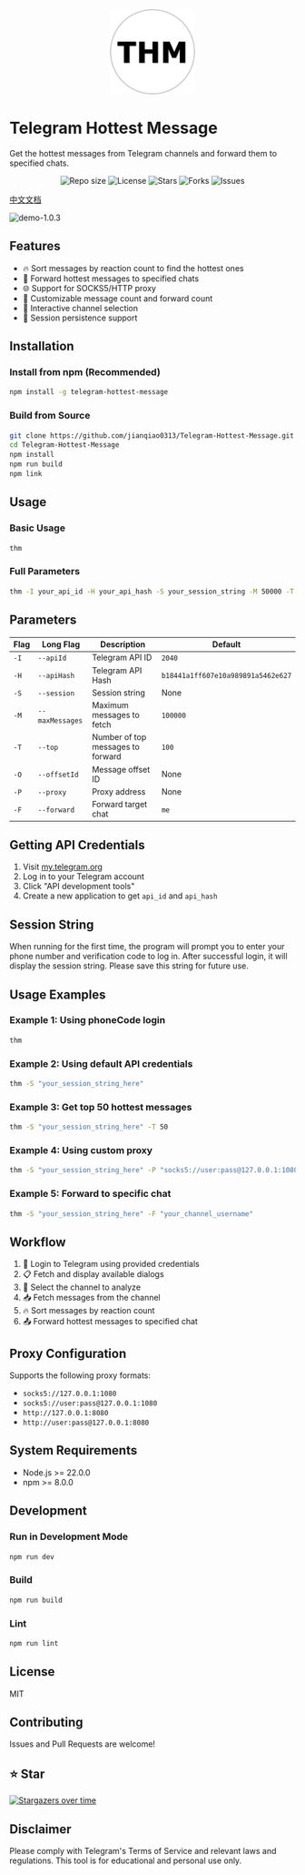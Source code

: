<p align="center">
  <img src="assets/logo.png" alt="logo" width="150" height="150"/>
</p>

# Telegram Hottest Message

Get the hottest messages from Telegram channels and forward them to specified chats.

<div align="center">

  <!-- 项目信息 -->
  <img src="https://img.shields.io/github/repo-size/jianqiao0313/Telegram-Hottest-Message" alt="Repo size" />
  <img src="https://img.shields.io/github/license/jianqiao0313/Telegram-Hottest-Message" alt="License" />

  <!-- 社交统计 -->
  <img src="https://img.shields.io/github/stars/jianqiao0313/Telegram-Hottest-Message?style=social" alt="Stars" />
  <img src="https://img.shields.io/github/forks/jianqiao0313/Telegram-Hottest-Message?style=social" alt="Forks" />
  <img src="https://img.shields.io/github/issues/jianqiao0313/Telegram-Hottest-Message" alt="Issues" />

</div>

[中文文档](https://github.com/jianqiao0313/Telegram-Hottest-Message/blob/main/README.zh-CN.md)

![demo-1.0.3](https://static.gezichenshan.top/public/thm-1.0.3.gif)

## Features

- 🔥 Sort messages by reaction count to find the hottest ones
- 📨 Forward hottest messages to specified chats
- 🌐 Support for SOCKS5/HTTP proxy
- 🎯 Customizable message count and forward count
- 📱 Interactive channel selection
- 💾 Session persistence support

## Installation

### Install from npm (Recommended)

```bash
npm install -g telegram-hottest-message
```

### Build from Source

```bash
git clone https://github.com/jianqiao0313/Telegram-Hottest-Message.git
cd Telegram-Hottest-Message
npm install
npm run build
npm link
```

## Usage

### Basic Usage

```bash
thm
```

### Full Parameters

```bash
thm -I your_api_id -H your_api_hash -S your_session_string -M 50000 -T 20 -P socks5://[user:pass@]127.0.0.1:7890 -F me
```

## Parameters

| Flag | Long Flag | Description | Default |
|------|-----------|-------------|---------|
| `-I` | `--apiId` | Telegram API ID | `2040` |
| `-H` | `--apiHash` | Telegram API Hash | `b18441a1ff607e10a989891a5462e627` |
| `-S` | `--session` | Session string | None |
| `-M` | `--maxMessages` | Maximum messages to fetch | `100000` |
| `-T` | `--top` | Number of top messages to forward | `100` |
| `-O` | `--offsetId` | Message offset ID | None |
| `-P` | `--proxy` | Proxy address | None |
| `-F` | `--forward` | Forward target chat | `me` |

## Getting API Credentials

1. Visit [my.telegram.org](https://my.telegram.org)
2. Log in to your Telegram account
3. Click "API development tools"
4. Create a new application to get `api_id` and `api_hash`

## Session String

When running for the first time, the program will prompt you to enter your phone number and verification code to log in. After successful login, it will display the session string. Please save this string for future use.

## Usage Examples

### Example 1: Using phoneCode login

```bash
thm
```

### Example 2: Using default API credentials

```bash
thm -S "your_session_string_here"
```

### Example 3: Get top 50 hottest messages

```bash
thm -S "your_session_string_here" -T 50
```

### Example 4: Using custom proxy

```bash
thm -S "your_session_string_here" -P "socks5://user:pass@127.0.0.1:1080"
```

### Example 5: Forward to specific chat

```bash
thm -S "your_session_string_here" -F "your_channel_username"
```

## Workflow

1. 🔐 Login to Telegram using provided credentials
2. 📋 Fetch and display available dialogs
3. 🎯 Select the channel to analyze
4. 📥 Fetch messages from the channel
5. 🔥 Sort messages by reaction count
6. 📤 Forward hottest messages to specified chat

## Proxy Configuration

Supports the following proxy formats:

- `socks5://127.0.0.1:1080`
- `socks5://user:pass@127.0.0.1:1080`
- `http://127.0.0.1:8080`
- `http://user:pass@127.0.0.1:8080`

## System Requirements

- Node.js >= 22.0.0
- npm >= 8.0.0

## Development

### Run in Development Mode

```bash
npm run dev
```

### Build

```bash
npm run build
```

### Lint

```bash
npm run lint
```

## License

MIT

## Contributing

Issues and Pull Requests are welcome!

## ⭐ Star

[![Stargazers over time](https://starchart.cc/jianqiao0313/Telegram-Hottest-Message.svg?variant=adaptive)](https://starchart.cc/jianqiao0313/Telegram-Hottest-Message)

## Disclaimer

Please comply with Telegram's Terms of Service and relevant laws and regulations. This tool is for educational and personal use only.
